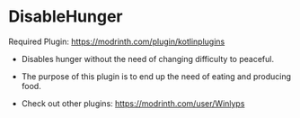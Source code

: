 # DisableHunger
Required Plugin: https://modrinth.com/plugin/kotlinplugins
- Disables hunger without the need of changing difficulty to peaceful.
- The purpose of this plugin is to end up the need of eating and producing food. 

- Check out other plugins: https://modrinth.com/user/Winlyps
